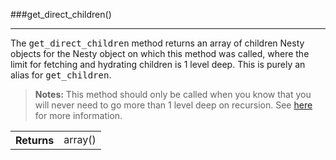 ###get_direct_children()

----------

The <kbd>get_direct_children</kbd> method returns an array of children Nesty objects for the Nesty object on which this method was called, where the limit for fetching and hydrating children is 1 level deep. This is purely an alias for <kbd>get_children</kbd>.

> <strong>Notes:</strong> This method should only be called when you know that you will never need to go more than 1 level deep on recursion. See <a href="#get-children">here</a> for more information.

<table>
	<tr>
		<th>Returns</th>
		<td>array()</td>
	</tr>
</table>

